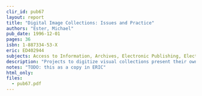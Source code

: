 ```yaml
---
clir_id: pub67
layout: report
title: "Digital Image Collections: Issues and Practice"
authors: "Ester, Michael"
pub_date: 1996-12-01
pages: 36
isbn: 1-887334-53-X
eric: ED402944
subjects: Access to Information, Archives, Electronic Publishing, Electronic Text, Futures (of Society), Information Storage, Library Collections, Microfilm, Nonprint Media, Preservation, Printed Materials, Reprography
description: "Projects to digitize visual collections present their own unique set of questions and concerns, as well as issues that overlap with digital capture of text. Through his experiences at the Getty Art History Information Program and Luna Imaging Inc., the author provides library and archives administrators with ways of thinking about this activity for the long-term benefit of preservation and scholarship."
notes: "TODO: this as a copy in ERIC"
html_only: 
files:
  - pub67.pdf
---
```

